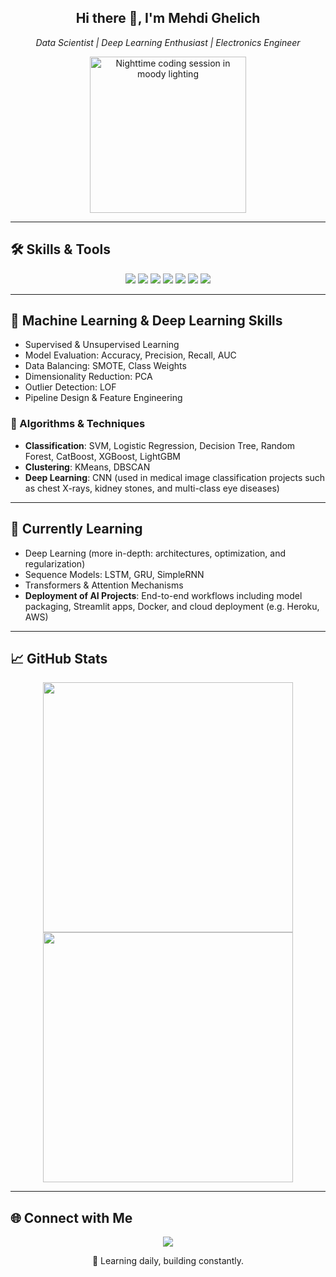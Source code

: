 <h2 align="center">Hi there 👋, I'm Mehdi Ghelich</h2>
<p align="center">
  <em>Data Scientist | Deep Learning Enthusiast | Electronics Engineer</em>
</p>

<p align="center">
  <img src="https://stockcake.com/i/nighttime-coding-session-in-moody-lighting-in-cozy-bedroom-office-setup-1203799" width="250" alt="Nighttime coding session in moody lighting"/>
</p>

---

## 🛠️ Skills & Tools

<p align="center">
  <img src="https://img.shields.io/badge/Python-3776AB?logo=python&logoColor=white"/>
  <img src="https://img.shields.io/badge/MySQL-005C84?logo=mysql&logoColor=white"/>
  <img src="https://img.shields.io/badge/scikit--learn-F7931E?logo=scikit-learn&logoColor=white"/>
  <img src="https://img.shields.io/badge/TensorFlow-FF6F00?logo=tensorflow&logoColor=white"/>
  <img src="https://img.shields.io/badge/Keras-D00000?logo=keras&logoColor=white"/>
  <img src="https://img.shields.io/badge/Streamlit-FF4B4B?logo=streamlit&logoColor=white"/>
  <img src="https://img.shields.io/badge/Jupyter-F37626?logo=jupyter&logoColor=white"/>
</p>

---

## 🧠 Machine Learning & Deep Learning Skills

- Supervised & Unsupervised Learning  
- Model Evaluation: Accuracy, Precision, Recall, AUC  
- Data Balancing: SMOTE, Class Weights  
- Dimensionality Reduction: PCA  
- Outlier Detection: LOF  
- Pipeline Design & Feature Engineering  

### 📌 Algorithms & Techniques
- **Classification**: SVM, Logistic Regression, Decision Tree, Random Forest, CatBoost, XGBoost, LightGBM  
- **Clustering**: KMeans, DBSCAN  
- **Deep Learning**: CNN (used in medical image classification projects such as chest X-rays, kidney stones, and multi-class eye diseases)

---

## 🧬 Currently Learning

- Deep Learning (more in-depth: architectures, optimization, and regularization)
- Sequence Models: LSTM, GRU, SimpleRNN  
- Transformers & Attention Mechanisms  
- **Deployment of AI Projects**: End-to-end workflows including model packaging, Streamlit apps, Docker, and cloud deployment (e.g. Heroku, AWS)

---

## 📈 GitHub Stats

<p align="center">
  <img src="https://github-readme-stats.vercel.app/api?username=mehdighelich1379&show_icons=true&theme=radical" width="400"/>
  <img src="https://github-readme-streak-stats.herokuapp.com/?user=mehdighelich1379&theme=radical" width="400"/>
</p>

---

## 🌐 Connect with Me

<p align="center">
  <a href="https://www.linkedin.com/in/mehdighelich">
    <img src="https://img.shields.io/badge/LinkedIn-blue?logo=linkedin&style=for-the-badge"/>
  </a>
</p>

<p align="center">🚀 Learning daily, building constantly.</p>
